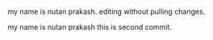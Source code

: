 
my name is nutan prakash.
editing without pulling changes.

my name is nutan prakash
 this is second commit.

